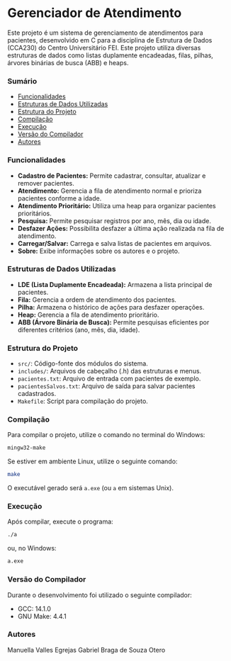 # Gerenciador de Atendimento

Este projeto é um sistema de gerenciamento de atendimentos para pacientes, desenvolvido em C para a disciplina de Estrutura de Dados (CCA230) do Centro Universitário FEI. Este projeto utiliza diversas estruturas de dados como listas duplamente encadeadas, filas, pilhas, árvores binárias de busca (ABB) e heaps.

### Sumário
- [Funcionalidades](#funcionalidades)
- [Estruturas de Dados Utilizadas](#estruturas-de-dados-utilizadas)
- [Estrutura do Projeto](#estrutura-do-projeto)
- [Compilação](#compilação)
- [Execução](#execução)
- [Versão do Compilador](#versão-do-compilador)
- [Autores](#autores)

### Funcionalidades

- **Cadastro de Pacientes:** Permite cadastrar, consultar, atualizar e remover pacientes.
- **Atendimento:** Gerencia a fila de atendimento normal e prioriza pacientes conforme a idade.
- **Atendimento Prioritário:** Utiliza uma heap para organizar pacientes prioritários.
- **Pesquisa:** Permite pesquisar registros por ano, mês, dia ou idade.
- **Desfazer Ações:** Possibilita desfazer a última ação realizada na fila de atendimento.
- **Carregar/Salvar:** Carrega e salva listas de pacientes em arquivos.
- **Sobre:** Exibe informações sobre os autores e o projeto.

### Estruturas de Dados Utilizadas

- **LDE (Lista Duplamente Encadeada):** Armazena a lista principal de pacientes.
- **Fila:** Gerencia a ordem de atendimento dos pacientes.
- **Pilha:** Armazena o histórico de ações para desfazer operações.
- **Heap:** Gerencia a fila de atendimento prioritário.
- **ABB (Árvore Binária de Busca):** Permite pesquisas eficientes por diferentes critérios (ano, mês, dia, idade).

### Estrutura do Projeto

- `src/`: Código-fonte dos módulos do sistema.
- `includes/`: Arquivos de cabeçalho (.h) das estruturas e menus.
- `pacientes.txt`: Arquivo de entrada com pacientes de exemplo.
- `pacientesSalvos.txt`: Arquivo de saída para salvar pacientes cadastrados.
- `Makefile`: Script para compilação do projeto.

### Compilação

Para compilar o projeto, utilize o comando no terminal do Windows:

```sh
mingw32-make
```

Se estiver em ambiente Linux, utilize o seguinte comando:

```sh
make
```

O executável gerado será `a.exe` (ou `a` em sistemas Unix).

### Execução

Após compilar, execute o programa:

```sh
./a
```
ou, no Windows:
```sh
a.exe
```

### Versão do Compilador

Durante o desenvolvimento foi utilizado o seguinte compilador:

- GCC: 14.1.0
- GNU Make: 4.4.1 

### Autores

Manuella Valles Egrejas
Gabriel Braga de Souza Otero
